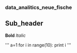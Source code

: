 ### data_analitics_neue_fische
## Sub_header
**Bold**
*Italic*


'''
a=1
for i in range(10):
print i
'''
